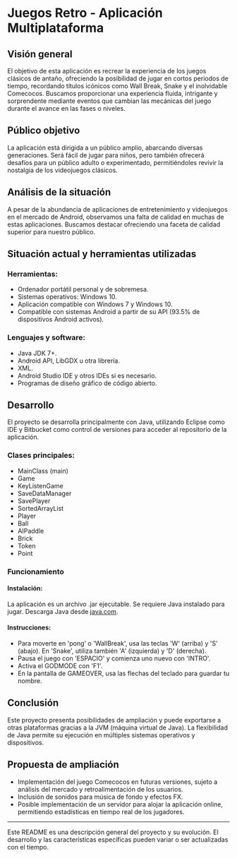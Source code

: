 # Juegos Retro - Aplicación Multiplataforma

## Visión general

El objetivo de esta aplicación es recrear la experiencia de los juegos clásicos de antaño, ofreciendo la posibilidad de jugar en cortos periodos de tiempo, recordando títulos icónicos como Wall Break, Snake y el inolvidable Comecocos. Buscamos proporcionar una experiencia fluida, intrigante y sorprendente mediante eventos que cambian las mecánicas del juego durante el avance en las fases o niveles.

## Público objetivo

La aplicación está dirigida a un público amplio, abarcando diversas generaciones. Será fácil de jugar para niños, pero también ofrecerá desafíos para un público adulto o experimentado, permitiéndoles revivir la nostalgia de los videojuegos clásicos.

## Análisis de la situación

A pesar de la abundancia de aplicaciones de entretenimiento y videojuegos en el mercado de Android, observamos una falta de calidad en muchas de estas aplicaciones. Buscamos destacar ofreciendo una faceta de calidad superior para nuestro público.

## Situación actual y herramientas utilizadas

### Herramientas:
- Ordenador portátil personal y de sobremesa.
- Sistemas operativos: Windows 10.
- Aplicación compatible con Windows 7 y Windows 10.
- Compatible con sistemas Android a partir de su API (93.5% de dispositivos Android activos).

### Lenguajes y software:
- Java JDK 7+.
- Android API, LibGDX u otra librería.
- XML.
- Android Studio IDE y otros IDEs si es necesario.
- Programas de diseño gráfico de código abierto.

## Desarrollo

El proyecto se desarrolla principalmente con Java, utilizando Eclipse como IDE y Bitbucket como control de versiones para acceder al repositorio de la aplicación.

### Clases principales:
- MainClass (main)
- Game
- KeyListenGame
- SaveDataManager
- SavePlayer
- SortedArrayList
- Player
- Ball
- AIPaddle
- Brick
- Token
- Point

### Funcionamiento

#### Instalación:
La aplicación es un archivo .jar ejecutable. Se requiere Java instalado para jugar. Descarga Java desde [java.com](https://java.com/es/download/).

#### Instrucciones:
- Para moverte en 'pong' o 'WallBreak', usa las teclas 'W' (arriba) y 'S' (abajo). En 'Snake', utiliza también 'A' (izquierda) y 'D' (derecha).
- Pausa el juego con 'ESPACIO' y comienza uno nuevo con 'INTRO'.
- Activa el GODMODE con 'F1'.
- En la pantalla de GAMEOVER, usa las flechas del teclado para guardar tu nombre.

## Conclusión

Este proyecto presenta posibilidades de ampliación y puede exportarse a otras plataformas gracias a la JVM (máquina virtual de Java). La flexibilidad de Java permite su ejecución en múltiples sistemas operativos y dispositivos.

## Propuesta de ampliación

- Implementación del juego Comecocos en futuras versiones, sujeto a análisis del mercado y retroalimentación de los usuarios.
- Inclusión de sonidos para música de fondo y efectos FX.
- Posible implementación de un servidor para alojar la aplicación online, permitiendo estadísticas en tiempo real de los jugadores.

---

Este README es una descripción general del proyecto y su evolución. El desarrollo y las características específicas pueden variar o ser actualizadas con el tiempo.
